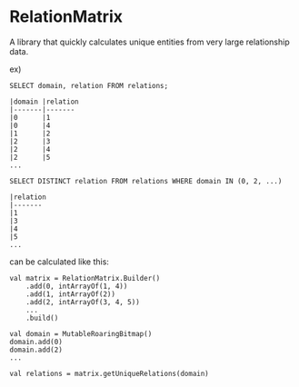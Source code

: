 # RelationMatrix

A library that quickly calculates unique entities from very large relationship data.

ex)
```
SELECT domain, relation FROM relations;

|domain |relation
|-------|-------
|0      |1
|0      |4
|1      |2
|2      |3
|2      |4
|2      |5
...
```

```
SELECT DISTINCT relation FROM relations WHERE domain IN (0, 2, ...)

|relation
|-------
|1
|3
|4
|5
...
```
can be calculated like this:
```
val matrix = RelationMatrix.Builder()
    .add(0, intArrayOf(1, 4))
    .add(1, intArrayOf(2))
    .add(2, intArrayOf(3, 4, 5))
    ...
    .build()
```
```
val domain = MutableRoaringBitmap()
domain.add(0)
domain.add(2)
...

val relations = matrix.getUniqueRelations(domain)
```


